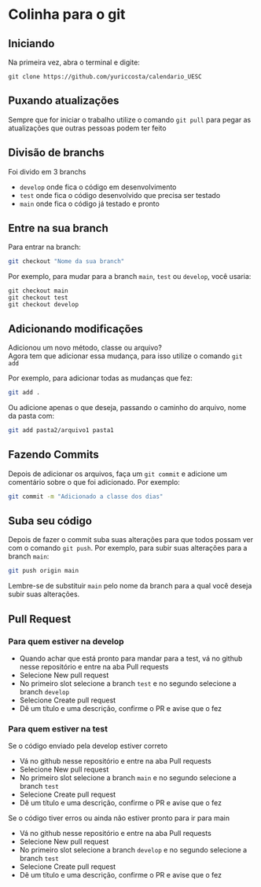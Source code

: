 # Colinha para o git

## Iniciando

Na primeira vez, abra o terminal e digite:

```
git clone https://github.com/yuriccosta/calendario_UESC
```

## Puxando atualizações

Sempre que for iniciar o trabalho utilize o comando `git pull` para pegar as atualizações que outras pessoas podem ter feito

## Divisão de branchs

Foi divido em 3 branchs

- `develop` onde fica o código em desenvolvimento
- `test` onde fica o código desenvolvido que precisa ser testado
- `main` onde fica o código já testado e pronto

## Entre na sua branch

Para entrar na branch:

``` bash
git checkout "Nome da sua branch"
```

Por exemplo, para mudar para a branch `main`, `test` ou `develop`, você usaria:

```
git checkout main
git checkout test
git checkout develop
```

## Adicionando modificações

Adicionou um novo método, classe ou arquivo?  
Agora tem que adicionar essa mudança, para isso utilize o comando `git add`

Por exemplo, para adicionar todas as mudanças que fez:

```bash
git add .
```

Ou adicione apenas o que deseja, passando o caminho do arquivo, nome da pasta com:

``` bash
git add pasta2/arquivo1 pasta1 
```

## Fazendo Commits

Depois de adicionar os arquivos, faça um `git commit` e adicione um comentário sobre o que foi adicionado. Por exemplo:

```bash
git commit -m "Adicionado a classe dos dias"
```

## Suba seu código

Depois de fazer o commit suba suas alterações para que todos possam ver com o comando `git push`. Por exemplo, para subir suas alterações para a branch `main`:

```bash
git push origin main
```

Lembre-se de substituir `main` pelo nome da branch para a qual você deseja subir suas alterações.

## Pull Request

### Para quem estiver na develop

- Quando achar que está pronto para mandar para a test, vá no github nesse repositório e entre na aba Pull requests
- Selecione New pull request
- No primeiro slot selecione a branch `test` e no segundo selecione a branch `develop`
- Selecione Create pull request
- Dê um título e uma descrição, confirme o PR e avise que o fez

### Para quem estiver na test

Se o código enviado pela develop estiver correto

- Vá no github nesse repositório e entre na aba Pull requests
- Selecione New pull request
- No primeiro slot selecione a branch `main` e no segundo selecione a branch `test`
- Selecione Create pull request
- Dê um título e uma descrição, confirme o PR e avise que o fez

Se o código tiver erros ou ainda não estiver pronto para ir para main

- Vá no github nesse repositório e entre na aba Pull requests
- Selecione New pull request
- No primeiro slot selecione a branch `develop` e no segundo selecione a branch `test`
- Selecione Create pull request
- Dê um título e uma descrição, confirme o PR e avise que o fez
